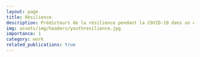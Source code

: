 ```yaml
---
layout: page
title: Résilience
description: Prédicteurs de la résilience pendant la COVID-19 dans un échantillon communautaire de jeunes exposés à divers niveaux d'adversité maternelle périnatale
img: assets/img/headers/youthresilience.jpg
importance: 1
category: work
related_publications: true
---
```

